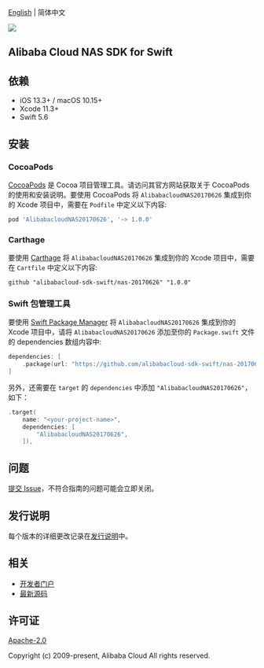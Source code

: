 [English](README.md) | 简体中文

![](https://aliyunsdk-pages.alicdn.com/icons/AlibabaCloud.svg)

## Alibaba Cloud NAS SDK for Swift

## 依赖

- iOS 13.3+ / macOS 10.15+
- Xcode 11.3+
- Swift 5.6

## 安装

### CocoaPods

[CocoaPods](https://cocoapods.org) 是 Cocoa 项目管理工具。请访问其官方网站获取关于 CocoaPods 的使用和安装说明。要使用 CocoaPods 将 `AlibabacloudNAS20170626` 集成到你的 Xcode 项目中，需要在 `Podfile` 中定义以下内容:

```ruby
pod 'AlibabacloudNAS20170626', '~> 1.0.0'
```

### Carthage

要使用 [Carthage](https://github.com/Carthage/Carthage) 将 `AlibabacloudNAS20170626` 集成到你的 Xcode 项目中，需要在 `Cartfile` 中定义以下内容:

```ogdl
github "alibabacloud-sdk-swift/nas-20170626" "1.0.0"
```

### Swift 包管理工具

要使用 [Swift Package Manager](https://swift.org/package-manager/) 将 `AlibabacloudNAS20170626` 集成到你的 Xcode 项目中，请将 `AlibabacloudNAS20170626` 添加至你的 `Package.swift` 文件的 dependencies 数组内容中:

```swift
dependencies: [
    .package(url: "https://github.com/alibabacloud-sdk-swift/nas-20170626.git", from: "1.0.0")
]
```

另外，还需要在 `target` 的 `dependencies` 中添加 `"AlibabacloudNAS20170626"`，如下：

```swift
.target(
    name: "<your-project-name>",
    dependencies: [
        "AlibabacloudNAS20170626",
    ]),
```

## 问题

[提交 Issue](https://github.com/alibabacloud-sdk-swift/nas-20170626/issues/new)，不符合指南的问题可能会立即关闭。

## 发行说明

每个版本的详细更改记录在[发行说明](./ChangeLog.txt)中。

## 相关

* [开发者门户](https://next.api.aliyun.com/home)
* [最新源码](https://github.com/alibabacloud-sdk-swift/nas-20170626)

## 许可证

[Apache-2.0](http://www.apache.org/licenses/LICENSE-2.0)

Copyright (c) 2009-present, Alibaba Cloud All rights reserved.
